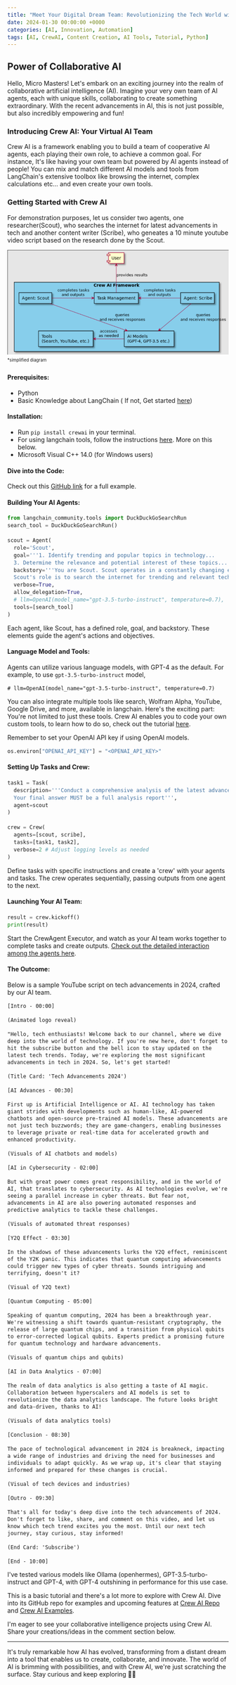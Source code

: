 ```yaml
---
title: "Meet Your Digital Dream Team: Revolutionizing the Tech World with AI"
date: 2024-01-30 00:00:00 +0000
categories: [AI, Innovation, Automation]
tags: [AI, CrewAI, Content Creation, AI Tools, Tutorial, Python]
---
```



## Power of Collaborative AI
Hello, Micro Masters! Let's embark on an exciting journey into the realm of collaborative artificial intelligence (AI). Imagine your very own team of AI agents, each with unique skills, collaborating to create something extraordinary. With the recent advancements in AI, this is not just possible, but also incredibly empowering and fun!

### Introducing Crew AI: Your Virtual AI Team

Crew AI is a framework enabling you to build a team of cooperative AI agents, each playing their own role, to achieve a common goal. For instance, It's like having your own team but powered by AI agents instead of people! You can mix and match different AI models and tools from LangChain's extensive toolbox like browsing the internet, complex calculations etc... and even create your own tools.

### Getting Started with Crew AI

For demonstration purposes, let us consider two agents, one researcher(Scout), who searches the internet for latest advancements in tech and another content writer (Scribe), who geneates a 10 minute youtube video script based on the research done by the Scout.

![Crew-AI-Tutorial](https://raw.githubusercontent.com/micromastery/micromastery.github.io/main/assets/CrewAI-Tutorial-1/Crew-AI-Tutorial-1.png)
<sub><sup>*simplified diagram</sup></sub>
#### Prerequisites:

- Python 
- Basic Knowledge about LangChain ( If not, Get started [here](dshttps://python.langchain.com/docs/expression_language/get_starteda))

#### Installation:

- Run `pip install crewai` in your terminal.
- For using langchain tools, follow the instructions [here](https://python.langchain.com/docs/integrations/tools/). More on this below.
- Microsoft Visual C++ 14.0 (for Windows users)


#### Dive into the Code:

Check out this [GitHub link](https://github.com/micromastery/CrewAI-Tutorial) for a full example.

#### Building Your AI Agents:

```python
from langchain_community.tools import DuckDuckGoSearchRun
search_tool = DuckDuckGoSearchRun()

scout = Agent(
  role='Scout',
  goal='''1. Identify trending and popular topics in technology...
  3. Determine the relevance and potential interest of these topics...''',
  backstory='''You are Scout. Scout operates in a constantly changing environment...
  Scout's role is to search the internet for trending and relevant technology topics...''',
  verbose=True,
  allow_delegation=True,
  # llm=OpenAI(model_name="gpt-3.5-turbo-instruct", temperature=0.7),
  tools=[search_tool]
)
```

Each agent, like Scout, has a defined role, goal, and backstory. These elements guide the agent's actions and objectives.

#### Language Model and Tools:

Agents can utilize various language models, with GPT-4 as the default. For example, to use `gpt-3.5-turbo-instruct` model,

```
# llm=OpenAI(model_name="gpt-3.5-turbo-instruct", temperature=0.7)
```

You can also integrate multiple tools like search, Wolfram Alpha, YouTube, Google Drive, and more, available in langchain. Here's the exciting part: You're not limited to just these tools. Crew AI enables you to code your own custom tools, to learn how to do so, check out the tutorial [here](https://micromastery.github.io/posts/customizing-llms-with-langchain-text-to-speech/).


Remember to set your OpenAI API key if using OpenAI models.
```python
os.environ["OPENAI_API_KEY"] = "<OPENAI_API_KEY>"
```



#### Setting Up Tasks and Crew:

```python
task1 = Task(
  description='''Conduct a comprehensive analysis of the latest advancements in tech in 2024...
  Your final answer MUST be a full analysis report''',
  agent=scout
)

crew = Crew(
  agents=[scout, scribe],
  tasks=[task1, task2],
  verbose=2 # Adjust logging levels as needed
)
```

Define tasks with specific instructions and create a 'crew' with your agents and tasks. The crew operates sequentially, passing outputs from one agent to the next.

#### Launching Your AI Team:

```python
result = crew.kickoff()
print(result)
```

Start the CrewAgent Executor, and watch as your AI team works together to complete tasks and create outputs.
[Check out the detailed interaction among the agents here](https://raw.githubusercontent.com/micromastery/CrewAI-Tutorial/main/SampleOutput.txt).

#### The Outcome:


Below is a sample YouTube script on tech advancements in 2024, crafted by our AI team. 

```text
[Intro - 00:00]

(Animated logo reveal)

"Hello, tech enthusiasts! Welcome back to our channel, where we dive deep into the world of technology. If you're new here, don't forget to hit the subscribe button and the bell icon to stay updated on the latest tech trends. Today, we're exploring the most significant advancements in tech in 2024. So, let's get started!

(Title Card: 'Tech Advancements 2024')

[AI Advances - 00:30]

First up is Artificial Intelligence or AI. AI technology has taken giant strides with developments such as human-like, AI-powered chatbots and open-source pre-trained AI models. These advancements are not just tech buzzwords; they are game-changers, enabling businesses to leverage private or real-time data for accelerated growth and enhanced productivity.

(Visuals of AI chatbots and models)

[AI in Cybersecurity - 02:00]

But with great power comes great responsibility, and in the world of AI, that translates to cybersecurity. As AI technologies evolve, we're seeing a parallel increase in cyber threats. But fear not, advancements in AI are also powering automated responses and predictive analytics to tackle these challenges.

(Visuals of automated threat responses)

[Y2Q Effect - 03:30]

In the shadows of these advancements lurks the Y2Q effect, reminiscent of the Y2K panic. This indicates that quantum computing advancements could trigger new types of cyber threats. Sounds intriguing and terrifying, doesn't it?

(Visual of Y2Q text)

[Quantum Computing - 05:00]

Speaking of quantum computing, 2024 has been a breakthrough year. We're witnessing a shift towards quantum-resistant cryptography, the release of large quantum chips, and a transition from physical qubits to error-corrected logical qubits. Experts predict a promising future for quantum technology and hardware advancements.

(Visuals of quantum chips and qubits)

[AI in Data Analytics - 07:00]

The realm of data analytics is also getting a taste of AI magic. Collaboration between hyperscalers and AI models is set to revolutionize the data analytics landscape. The future looks bright and data-driven, thanks to AI!

(Visuals of data analytics tools)

[Conclusion - 08:30]

The pace of technological advancement in 2024 is breakneck, impacting a wide range of industries and driving the need for businesses and individuals to adapt quickly. As we wrap up, it's clear that staying informed and prepared for these changes is crucial.

(Visual of tech devices and industries)

[Outro - 09:30]

That's all for today's deep dive into the tech advancements of 2024. Don't forget to like, share, and comment on this video, and let us know which tech trend excites you the most. Until our next tech journey, stay curious, stay informed!

(End Card: 'Subscribe')

[End - 10:00]
```

I've tested various models like Ollama (openhermes), GPT-3.5-turbo-instruct and GPT-4, with GPT-4 outshining in performance for this use case.


This is a basic tutorial and there's a lot more to explore with Crew AI. Dive into its GitHub repo for examples and upcoming features at [Crew AI Repo](https://github.com/joaomdmoura/crewAI?tab=readme-ov-file#crewai) and [Crew AI Examples](https://github.com/joaomdmoura/crewAI-examples?tab=readme-ov-file).

I'm eager to see your collaborative intelligence projects using Crew AI. Share your creations/ideas in the comment section below.

---

It's truly remarkable how AI has evolved, transforming from a distant dream into a tool that enables us to create, collaborate, and innovate. The world of AI is brimming with possibilities, and with Crew AI, we're just scratching the surface. Stay curious and keep exploring 🚀💡